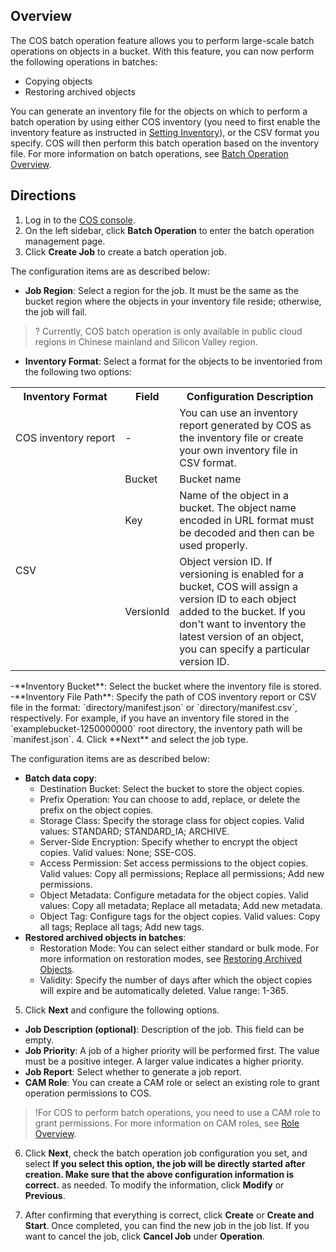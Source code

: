 ## Overview

The COS batch operation feature allows you to perform large-scale batch operations on objects in a bucket. With this feature, you can now perform the following operations in batches:

- Copying objects
- Restoring archived objects

You can generate an inventory file for the objects on which to perform a batch operation by using either COS inventory (you need to first enable the inventory feature as instructed in [Setting Inventory](https://intl.cloud.tencent.com/document/product/436/30624)), or the CSV format you specify. COS will then perform this batch operation based on the inventory file. For more information on batch operations, see [Batch Operation Overview](https://intl.cloud.tencent.com/document/product/436/32958).

## Directions

1. Log in to the [COS console](https://console.cloud.tencent.com/cos5).
2. On the left sidebar, click **Batch Operation** to enter the batch operation management page.
3. Click **Create Job** to create a batch operation job.

The configuration items are as described below:
 - **Job Region**: Select a region for the job. It must be the same as the bucket region where the objects in your inventory file reside; otherwise, the job will fail.
>? Currently, COS batch operation is only available in public cloud regions in Chinese mainland and Silicon Valley region.
>
 - **Inventory Format**: Select a format for the objects to be inventoried from the following two options:
<table>
   <tr>
      <th>Inventory Format</th>
      <th>Field</th>
      <th>Configuration Description</th>
   </tr>
   <tr>
      <td nowrap="nowrap">COS inventory report</td>
      <td>-</td>
      <td>You can use an inventory report generated by COS as the inventory file or create your own inventory file in CSV format.</td>
   </tr>
   <tr>
      <td rowspan="3">CSV</td>
      <td>Bucket</td>
      <td>Bucket name</td>
   </tr>
   <tr>
      <td>Key</td>
      <td>Name of the object in a bucket. The object name encoded in URL format must be decoded and then can be used properly.</td>
   </tr>
   <tr>
      <td>VersionId</td>
      <td>Object version ID. If versioning is enabled for a bucket, COS will assign a version ID to each object added to the bucket. If you don't want to inventory the latest version of an object, you can specify a particular version ID.</td>
   </tr>
</table>
 -**Inventory Bucket**: Select the bucket where the inventory file is stored.
 -**Inventory File Path**: Specify the path of COS inventory report or CSV file in the format: `directory/manifest.json` or `directory/manifest.csv`, respectively. For example, if you have an inventory file stored in the `examplebucket-1250000000` root directory, the inventory path will be `manifest.json`. 
4. Click **Next** and select the job type.

The configuration items are as described below:
  - **Batch data copy**:
    - Destination Bucket: Select the bucket to store the object copies.
    - Prefix Operation: You can choose to add, replace, or delete the prefix on the object copies.
    - Storage Class: Specify the storage class for object copies. Valid values: STANDARD; STANDARD_IA; ARCHIVE.
    - Server-Side Encryption: Specify whether to encrypt the object copies. Valid values: None; SSE-COS.
    - Access Permission: Set access permissions to the object copies. Valid values: Copy all permissions; Replace all permissions; Add new permissions.
    - Object Metadata: Configure metadata for the object copies. Valid values: Copy all metadata; Replace all metadata; Add new metadata.
    - Object Tag: Configure tags for the object copies. Valid values: Copy all tags; Replace all tags; Add new tags.
  - **Restored archived objects in batches**:
    - Restoration Mode: You can select either standard or bulk mode. For more information on restoration modes, see [Restoring Archived Objects](https://intl.cloud.tencent.com/document/product/436/30961).
    - Validity: Specify the number of days after which the object copies will expire and be automatically deleted. Value range: 1-365.
5. Click **Next** and configure the following options.

 - **Job Description (optional)**: Description of the job. This field can be empty.
 - **Job Priority**: A job of a higher priority will be performed first. The value must be a positive integer. A larger value indicates a higher priority.
 - **Job Report**: Select whether to generate a job report.
 - **CAM Role**: You can create a CAM role or select an existing role to grant operation permissions to COS.
>!For COS to perform batch operations, you need to use a CAM role to grant permissions. For more information on CAM roles, see [Role Overview](https://intl.cloud.tencent.com/document/product/598/19420).
>
6. Click **Next**, check the batch operation job configuration you set, and select **If you select this option, the job will be directly started after creation. Make sure that the above configuration information is correct.** as needed.
To modify the information, click **Modify** or **Previous**.

7. After confirming that everything is correct, click **Create** or **Create and Start**.
Once completed, you can find the new job in the job list. If you want to cancel the job, click **Cancel Job** under **Operation**.



